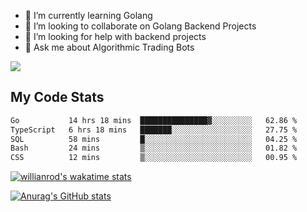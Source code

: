 
- 🌱 I’m currently learning Golang
- 👯 I’m looking to collaborate on Golang Backend Projects
- 🤔 I’m looking for help with backend projects
- 💬 Ask me about Algorithmic Trading Bots

![](https://github-profile-trophy.vercel.app/?username=kevinbarrero)

## My Code Stats

<!--START_SECTION:waka-->

```txt
Go           14 hrs 18 mins  ███████████████▓░░░░░░░░░   62.86 %
TypeScript   6 hrs 18 mins   ███████░░░░░░░░░░░░░░░░░░   27.75 %
SQL          58 mins         █░░░░░░░░░░░░░░░░░░░░░░░░   04.25 %
Bash         24 mins         ▒░░░░░░░░░░░░░░░░░░░░░░░░   01.82 %
CSS          12 mins         ▒░░░░░░░░░░░░░░░░░░░░░░░░   00.95 %
```

<!--END_SECTION:waka-->

[![willianrod's wakatime stats](https://github-readme-stats.vercel.app/api/wakatime?username=holdandup&layout=compact&theme=react&custom_title=Wakatime%20All%20Time%20Stats&langs_count=8)](https://github.com/anuraghazra/github-readme-stats)

[![Anurag's GitHub stats](https://github-readme-stats.vercel.app/api?username=Kevinbarrero)](https://github.com/anuraghazra/github-readme-stats)




